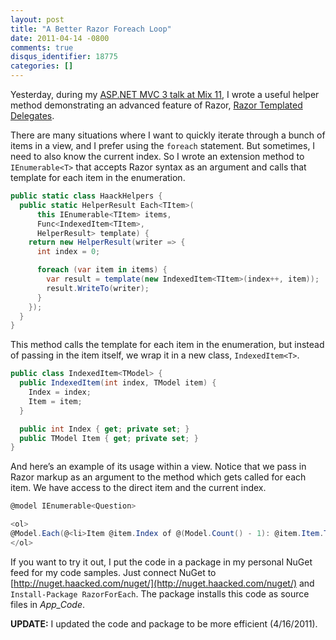 ```yaml
---
layout: post
title: "A Better Razor Foreach Loop"
date: 2011-04-14 -0800
comments: true
disqus_identifier: 18775
categories: []
---
```

Yesterday, during my [ASP.NET MVC 3 talk at Mix
11](http://channel9.msdn.com/events/MIX/MIX11/FRM03 "ASP.NET MVC 3 The Time Is Now"),
I wrote a useful helper method demonstrating an advanced feature of
Razor, [Razor Templated
Delegates](http://haacked.com/archive/2011/02/27/templated-razor-delegates.aspx "Templated Razor Templates").

There are many situations where I want to quickly iterate through a
bunch of items in a view, and I prefer using the `foreach` statement.
But sometimes, I need to also know the current index. So I wrote an
extension method to `IEnumerable<T>` that accepts Razor syntax as an
argument and calls that template for each item in the enumeration.

```csharp
public static class HaackHelpers {
  public static HelperResult Each<TItem>(
      this IEnumerable<TItem> items, 
      Func<IndexedItem<TItem>, 
      HelperResult> template) {
    return new HelperResult(writer => {
      int index = 0;

      foreach (var item in items) {
        var result = template(new IndexedItem<TItem>(index++, item));
        result.WriteTo(writer);
      }
    });
  }
}
```

This method calls the template for each item in the enumeration, but
instead of passing in the item itself, we wrap it in a new class,
`IndexedItem<T>`.

```csharp
public class IndexedItem<TModel> {
  public IndexedItem(int index, TModel item) {
    Index = index;
    Item = item;
  }

  public int Index { get; private set; }
  public TModel Item { get; private set; }
}
```

And here’s an example of its usage within a view. Notice that we pass in
Razor markup as an argument to the method which gets called for each
item. We have access to the direct item and the current index.

```csharp
@model IEnumerable<Question>

<ol>
@Model.Each(@<li>Item @item.Index of @(Model.Count() - 1): @item.Item.Title</li>)
</ol>
```

If you want to try it out, I put the code in a package in my personal
NuGet feed for my code samples. Just connect NuGet to
[http://nuget.haacked.com/nuget/](http://nuget.haacked.com/nuget/) and
`Install-Package RazorForEach`. The package installs this code as source
files in *App\_Code*.

**UPDATE:** I updated the code and package to be more efficient
(4/16/2011).

